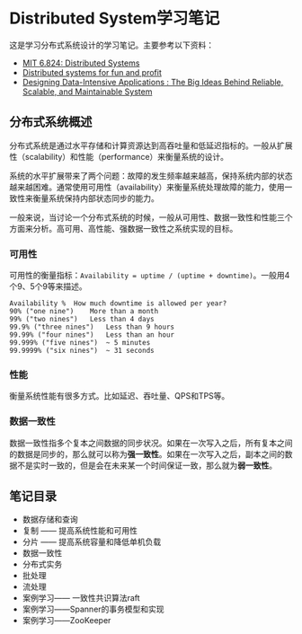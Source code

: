 # Distributed System学习笔记

这是学习分布式系统设计的学习笔记。主要参考以下资料：
* [MIT 6.824: Distributed Systems](http://nil.csail.mit.edu/6.824/2018/index.html)
* [Distributed systems for fun and profit](http://book.mixu.net/distsys/index.html)
* [Designing Data-Intensive Applications : The Big Ideas Behind Reliable, Scalable, and Maintainable System](https://book.douban.com/subject/27154352/)

## 分布式系统概述

分布式系统是通过水平存储和计算资源达到高吞吐量和低延迟指标的。一般从扩展性（scalability）和性能（performance）来衡量系统的设计。

系统的水平扩展带来了两个问题：故障的发生频率越来越高，保持系统内部的状态越来越困难。通常使用可用性（availability）来衡量系统处理故障的能力，使用一致性来衡量系统保持内部状态同步的能力。

一般来说，当讨论一个分布式系统的时候，一般从可用性、数据一致性和性能三个方面来分析。高可用、高性能、强数据一致性之系统实现的目标。


### 可用性

可用性的衡量指标：`Availability = uptime / (uptime + downtime)`。一般用4个9、5个9等来描述。

```
Availability %	How much downtime is allowed per year?
90% ("one nine")	More than a month
99% ("two nines")	Less than 4 days
99.9% ("three nines")	Less than 9 hours
99.99% ("four nines")	Less than an hour
99.999% ("five nines")	~ 5 minutes
99.9999% ("six nines")	~ 31 seconds
```

### 性能

衡量系统性能有很多方式。比如延迟、吞吐量、QPS和TPS等。

### 数据一致性

数据一致性指多个复本之间数据的同步状况。如果在一次写入之后，所有复本之间的数据是同步的，那么就可以称为**强一致性**。如果在一次写入之后，副本之间的数据不是实时一致的，但是会在未来某一个时间保证一致，那么就为**弱一致性**。

## 笔记目录

* 数据存储和查询
* 复制 —— 提高系统性能和可用性
* 分片 —— 提高系统容量和降低单机负载
* 数据一致性
* 分布式实务
* 批处理
* 流处理
* 案例学习—— 一致性共识算法raft
* 案例学习——Spanner的事务模型和实现
* 案例学习——ZooKeeper


